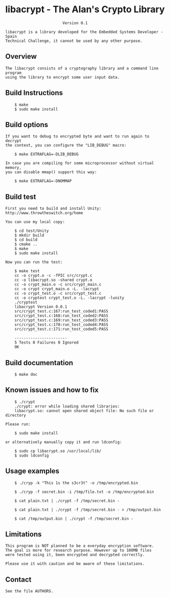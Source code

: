 # libacrypt - The Alan's Crypto Library

                             Version 0.1

    libacrypt is a library developed for the Embedded Systems Developer - Spain
    Technical Challenge, it cannot be used by any other purpose.

## Overview

    The libacrypt consists of a cryptography library and a command line program
    using the library to encrypt some user input data.

## Build Instructions

```
    $ make
    $ sudo make install
```

## Build options

    If you want to debug to encrypted byte and want to run again to decrypt
    the context, you can configure the "LIB_DEBUG" macro:

```
    $ make EXTRAFLAG=-DLIB_DEBUG
```

    In case you are compiling for some microprocessor without virtual memory,
    you can disable mmap() support this way:

```
    $ make EXTRAFLAG=-DNOMMAP
```

## Build test

    First you need to build and install Unity:
    http://www.throwtheswitch.org/home

    You can use my local copy:

```
    $ cd test/Unity
    $ mkdir build
    $ cd build
    $ cmake ..
    $ make
    $ sudo make install
```

    Now you can run the test:

```
    $ make test
    cc -o crypt.o -c -fPIC src/crypt.c
    cc -o libacrypt.so -shared crypt.o
    cc -o crypt_main.o -c src/crypt_main.c 
    cc -o crypt crypt_main.o -L. -lacrypt
    cc -o crypt_test.o -c src/crypt_test.c 
    cc -o cryptest crypt_test.o -L. -lacrypt -lunity
    ./cryptest
    libacrypt Version 0.0.1
    src/crypt_test.c:167:run_test_coded1:PASS
    src/crypt_test.c:168:run_test_coded2:PASS
    src/crypt_test.c:169:run_test_coded3:PASS
    src/crypt_test.c:170:run_test_coded4:PASS
    src/crypt_test.c:171:run_test_coded5:PASS

    -----------------------
    5 Tests 0 Failures 0 Ignored 
    OK
```

## Build documentation

```
    $ make doc
```

## Known issues and how to fix

```
    $ ./crypt
    ./crypt: error while loading shared libraries:
    libacrypt.so: cannot open shared object file: No such file or directory
```
    Please run:
```
    $ sudo make install
```

    or alternatively manually copy it and run ldconfig:
```
    $ sudo cp libacrypt.so /usr/local/lib/
    $ sudo ldconfig
```

## Usage examples

```
    $ ./cryp -k "This 1s the s3cr3t" -o /tmp/encrypted.bin

    $ ./cryp -f secret.bin -i /tmp/file.txt -o /tmp/encrypted.bin

    $ cat plain.txt | ./crypt -f /tmp/secret.bin -

    $ cat plain.txt | ./crypt -f /tmp/secret.bin - > /tmp/output.bin

    $ cat /tmp/output.bin | ./crypt -f /tmp/secret.bin -
```

## Limitations

    This program is NOT planned to be a everyday encryption software.
    The goal is more for research purpose. However up to 100MB files
    were tested using it, been encrypted and decrypted correctly.

    Please use it with caution and be aware of these limitations.

## Contact

    See the file AUTHORS.
